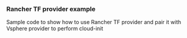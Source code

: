 ### Rancher TF provider example

Sample code to show how to use Rancher TF provider and pair it with Vsphere provider to perform cloud-init
